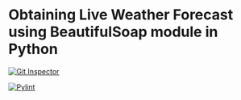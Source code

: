 # Obtaining Live Weather Forecast using BeautifulSoap module in Python

[![Git Inspector](https://github.com/adarishashank/260896_MiniProject/actions/workflows/gitinspector.yml/badge.svg)](https://github.com/adarishashank/260896_MiniProject/actions/workflows/gitinspector.yml)


[![Pylint](https://github.com/adarishashank/260896_MiniProject/actions/workflows/pylint.yml/badge.svg)](https://github.com/adarishashank/260896_MiniProject/actions/workflows/pylint.yml)
